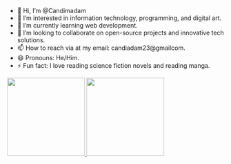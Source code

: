 - 👋 Hi, I’m @Candimadam
- 👀 I’m interested in information technology, programming, and digital art.
- 🌱 I’m currently learning web development.
- 💞️ I’m looking to collaborate on open-source projects and innovative tech solutions.
- 📫 How to reach via at my email: candiadam23@gmailcom.
- 😄 Pronouns: He/Him.
- ⚡ Fun fact: I love reading science fiction novels and reading manga.

<p align="left">
<a href="https://github.com/andrytumaruk">
  <img height="180em" src="https://github-readme-stats-eight-theta.vercel.app/api?username=penuliscode&show_icons=true&theme=algolia&include_all_commits=true&count_private=true"/>
  <img height="180em" src="https://github-readme-stats-eight-theta.vercel.app/api/top-langs/?username=penuliscode&layout=compact&layout=compact&theme=algolia"/>
</a>
</p>
